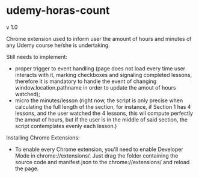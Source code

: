 # udemy-horas-count
v 1.0

Chrome extension used to inform user the amount of hours and minutes of any Udemy course he/she is undertaking.

Still needs to implement: 
- proper trigger to event handling (page does not load every time user interacts with it, 
marking checkboxes and signaling completed lessons, therefore it is mandatory to handle 
the event of changing window.location.pathname in order to update the amout of hours watched);
-  micro the minutes/lesson (right now, the script is only precise when calculating the full length of the section, for instance,
if Section 1 has 4 lessons, and the user watched the 4 lessons, this wil compute perfectly the amout of hours, but if the user is
in the middle of said section, the script contemplates evenly each lesson.)

Installing Chrome Extensions:
- To enable every Chrome extension, you'll need to enable Developer Mode in chrome://extensions/. Just drag the folder containing
the source code and manifest.json to the chrome://extensions/ and reload the page.
